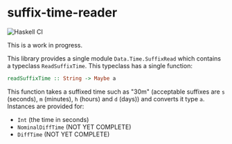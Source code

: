 # suffix-time-reader

![Haskell CI](https://github.com/oscar-h64/suffix-time-reader/workflows/Haskell%20CI/badge.svg)

This is a work in progress.

This library provides a single module `Data.Time.SuffixRead` which contains a typeclass `ReadSuffixTime`. This typeclass has a single function:
```haskell
readSuffixTime :: String -> Maybe a
```

This function takes a suffixed time such as "30m" (acceptable suffixes are `s` (seconds), `m` (minutes), `h` (hours) and `d` (days)) and converts it type `a`. Instances are provided for:
- `Int` (the time in seconds)
- `NominalDiffTime` (NOT YET COMPLETE)
- `DiffTime` (NOT YET COMPLETE)
